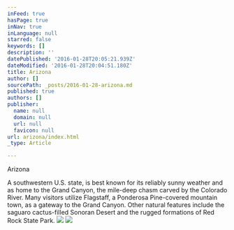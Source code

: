 ```yaml
---
inFeed: true
hasPage: true
inNav: true
inLanguage: null
starred: false
keywords: []
description: ''
datePublished: '2016-01-28T20:05:21.939Z'
dateModified: '2016-01-28T20:04:51.180Z'
title: Arizona
author: []
sourcePath: _posts/2016-01-28-arizona.md
published: true
authors: []
publisher:
  name: null
  domain: null
  url: null
  favicon: null
url: arizona/index.html
_type: Article

---
```

Arizona

A southwestern U.S. state, is best known for its reliably sunny weather and as home to the Grand Canyon, the mile-deep chasm carved by the Colorado River. Many visitors utilize Flagstaff, a Ponderosa Pine-covered mountain town, as a gateway to the Grand Canyon. Other natural features include the saguaro cactus-filled Sonoran Desert and the rugged formations of Red Rock State Park.
![](https://the-grid-user-content.s3-us-west-2.amazonaws.com/05cf1f04-82b9-43c6-86f1-57b05c4f039d.jpg)
![](https://the-grid-user-content.s3-us-west-2.amazonaws.com/f609054d-5917-4581-872a-e621466fc295.JPG)